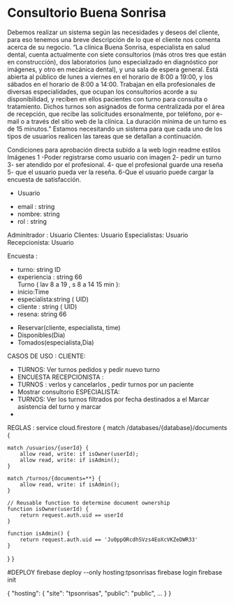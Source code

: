# Consultorio Buena Sonrisa
Debemos realizar un sistema según las necesidades y deseos del cliente, para eso tenemos una
breve descripción de lo que el cliente nos comenta acerca de su negocio.
“La clínica Buena Sonrisa, especialista en salud dental, cuenta actualmente con siete consultorios (más otros tres que están en construcción), dos laboratorios (uno especializado en diagnóstico por imágenes, y otro en mecánica dental), y una sala de espera general. Está abierta al público de lunes a viernes en el horario de 8:00 a 19:00, y los
sábados en el horario de 8:00 a 14:00. Trabajan en ella profesionales de diversas especialidades, que ocupan los consultorios acorde a su disponibilidad, y reciben en ellos pacientes con turno para consulta o tratamiento. Dichos turnos son asignados de forma centralizada por el área de recepción, que recibe las solicitudes ersonalmente, por teléfono, por e-mail o a través del sitio web de la clínica. La duración mínima de un turno es de 15 minutos.” Estamos necesitando un sistema para que cada uno de los tipos de usuarios realicen las tareas que se detallan a continuación. 


Condiciones para aprobación directa
subido a la web
login
readme
estilos
Imágenes
1 -Poder registrarse como usuario con imagen
2- pedir un turno
3- ser atendido por el profesional.
4- que el profesional guarde una reseña
5- que el usuario pueda ver la reseña.
6-Que el usuario puede cargar la encuesta de satisfacción.


* Usuario
 - email : string 
 - nombre: string 
 - rol : string 

Adminitrador : Usuario
Clientes: Usuario
Especialistas: Usuario  
Recepcionista: Usuario

Encuesta : 
  - turno: string ID 
  - experiencia : string 66  
Turno ( lav 8 a 19 , s 8 a 14 15 min  ): 
  - inicio:Time   
  - especialista:string ( UID)
  - cliente : string ( UID)
  - resena: string 66  
+ Reservar(cliente, especialista, time)  
+ Disponibles(Dia)
+ Tomados(especialista,Dia)





CASOS DE USO : 
CLIENTE: 
- TURNOS: Ver turnos pedidos y pedir nuevo turno 
- ENCUESTA 
RECEPCIONISTA : 
- TURNOS : verlos y cancelarlos , pedir turnos por un paciente 
- Mostrar consultorio 
ESPECIALISTA: 
- TURNOS: Ver los turnos filtrados por fecha destinados a el Marcar asistencia del turno y marcar 
- 

REGLAS : 
service cloud.firestore {
  match /databases/{database}/documents {
 
    match /usuarios/{userId} {
        allow read, write: if isOwner(userId);
        allow read, write: if isAdmin();
    }
    
    match /turnos/{documents=**} {
        allow read, write: if isAdmin();
    }

    // Reusable function to determine document ownership
    function isOwner(userId) {
        return request.auth.uid == userId
    }
    
    function isAdmin() {
        return request.auth.uid == 'Ju0ppORcdhSVzs4EoXcVKZeDWR33'
    }
  }
}

#DEPLOY 
firebase deploy --only hosting:tpsonrisas
firebase login
firebase init


{
  "hosting": {
    "site": "tpsonrisas",
    "public": "public",
    ...
  }
}
